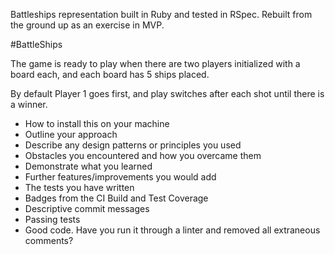 Battleships representation built in Ruby and tested in RSpec.  Rebuilt from the ground up as an exercise in MVP.

#BattleShips

The game is ready to play when there are two players initialized with a board each, and each board has 5 ships placed. 

By default Player 1 goes first, and play switches after each shot until there is a winner. 

	
- How to install this on your machine
- Outline your approach
- Describe any design patterns or principles you used
- Obstacles you encountered and how you overcame them
- Demonstrate what you learned
- Further features/improvements you would add
- The tests you have written
- Badges from the CI Build and Test Coverage
- Descriptive commit messages
- Passing tests
- Good code. Have you run it through a linter and removed all extraneous comments?

